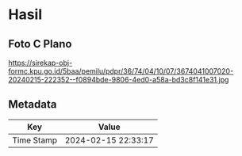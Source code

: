 # Hasil

## Foto C Plano

https://sirekap-obj-formc.kpu.go.id/5baa/pemilu/pdpr/36/74/04/10/07/3674041007020-20240215-222352--f0894bde-9806-4ed0-a58a-bd3c8f141e31.jpg


## Metadata

| Key        | Value               |
| ---------- | ------------------- |
| Time Stamp | 2024-02-15 22:33:17 |



